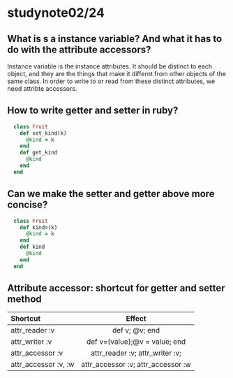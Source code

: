 # studynote02/24

## What is s a instance variable? And what it has to do with the attribute accessors?

Instance variable is the instance attributes. It should be distinct to each object, and they are the things that make it differnt from other objects of the same class. In order to write to or read from these distinct attributes, we need attribte accessors.

## How to write getter and setter in ruby?

```ruby
  class Fruit
    def set_kind(k)
      @kind = k
    end
    def get_kind
      @kind
    end
  end 
```

## Can we make the setter and getter above more concise?

```ruby
  class Fruit
    def kind=(k)
      @kind = k
    end
    def kind
      @kind
    end
  end
```

## Attribute accessor: shortcut for getter and setter method

|Shortcut|Effect|
|:-|:-:|
|attr_reader :v|def v; @v; end|
|attr_writer :v|def v=(value);@v = value; end|
|attr_accessor :v|attr_reader :v; attr_writer :v;|
|attr_accessor :v, :w|attr_accessor :v; attr_accessor :w|